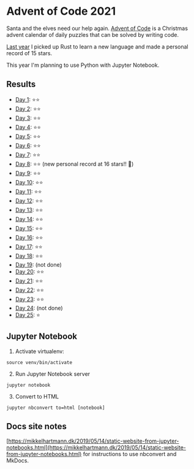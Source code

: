 # Advent of Code 2021

Santa and the elves need our help again. [Advent of Code](https://adventofcode.com/) is a Christmas advent calendar of daily puzzles that can be solved by writing code.

[Last year](https://github.com/Hamatti/adventofcode-2020) I picked up Rust to learn a new language and made a personal record of 15 stars.

This year I'm planning to use Python with Jupyter Notebook.

## Results

- [Day 1](/src/day_1.ipynb): ⭐️⭐️
- [Day 2](/src/day_2.ipynb): ⭐️⭐️
- [Day 3](/src/day_3.ipynb): ⭐️⭐️
- [Day 4](/src/day_4.ipynb): ⭐️⭐️
- [Day 5](/src/day_5.ipynb): ⭐️⭐️
- [Day 6](/src/day_6.ipynb): ⭐️⭐️
- [Day 7](/src/day_7.ipynb): ⭐️⭐️
- [Day 8](/src/day_8.ipynb): ⭐️⭐️ (new personal record at 16 stars!! 🎉)
- [Day 9](/src/day_9.ipynb): ⭐️⭐️
- [Day 10](/src/day_10.ipynb): ⭐️⭐️
- [Day 11](/src/day_11.ipynb): ⭐️⭐️
- [Day 12](/src/day_12.ipynb): ⭐️⭐️
- [Day 13](/src/day_13.ipynb): ⭐️⭐️
- [Day 14](/src/day_14.ipynb): ⭐️⭐️
- [Day 15](/src/day_15.ipynb): ⭐️⭐️
- [Day 16](/src/day_16.ipynb): ⭐️⭐️
- [Day 17](/src/day_17.ipynb): ⭐️⭐️
- [Day 18](/src/day_18.ipynb): ⭐️⭐️
- [Day 19](): (not done)
- [Day 20](/src/day_20.ipynb): ⭐️⭐️
- [Day 21](/src/day_21.ipynb): ⭐️⭐️
- [Day 22](/src/day_22.ipynb): ⭐️⭐️
- [Day 23](/src/day_23.ipynb): ⭐️⭐️
- [Day 24](): (not done)
- [Day 25](/src/day_25.ipynb): ⭐️

## Jupyter Notebook

1. Activate virtualenv:

```
source venv/bin/activate
```

2. Run Jupyter Notebook server

```
jupyter notebook
```

3. Convert to HTML

```
jupyter nbconvert to=html [notebook]
```

## Docs site notes

[https://mikkelhartmann.dk/2019/05/14/static-website-from-jupyter-notebooks.html](https://mikkelhartmann.dk/2019/05/14/static-website-from-jupyter-notebooks.html) for instructions to use nbconvert and MkDocs.
